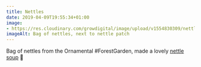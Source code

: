 ```yaml
---
title: Nettles
date: 2019-04-09T19:55:34+01:00
image: 
- https://res.cloudinary.com/growdigital/image/upload/v1554830309/nettles-1AC060EA.jpg
imageAlt: Bag of nettles, next to nettle patch
---
```


Bag of nettles from the Ornamental #ForestGarden, made a lovely [nettle soup](https://app.simplenote.com/publish/H5WLGD) 🥣
